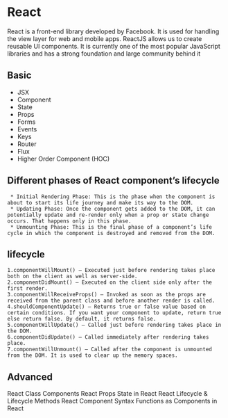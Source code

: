 # React
  React is a front-end library developed by Facebook. It is used for handling the view layer for web and mobile apps. ReactJS allows us to create reusable UI components. It is currently one of the most popular JavaScript libraries and has a strong foundation and large community behind it

## Basic
  * JSX
  * Component
  * State
  * Props
  * Forms
  * Events
  * Keys
  * Router
  * Flux
  * Higher Order Component (HOC)

## Different phases of React component’s lifecycle ##

     * Initial Rendering Phase: This is the phase when the component is about to start its life journey and make its way to the DOM.
     * Updating Phase: Once the component gets added to the DOM, it can potentially update and re-render only when a prop or state change occurs. That happens only in this phase.
     * Unmounting Phase: This is the final phase of a component’s life cycle in which the component is destroyed and removed from the DOM.

   
##  lifecycle

    1.componentWillMount() – Executed just before rendering takes place both on the client as well as server-side.
	2.componentDidMount() – Executed on the client side only after the first render.
	3.componentWillReceiveProps() – Invoked as soon as the props are received from the parent class and before another render is called.
	4.shouldComponentUpdate() – Returns true or false value based on certain conditions. If you want your component to update, return true else return false. By default, it returns false.
	5.componentWillUpdate() – Called just before rendering takes place in the DOM.
	6.componentDidUpdate() – Called immediately after rendering takes place.
	7.componentWillUnmount() – Called after the component is unmounted from the DOM. It is used to clear up the memory spaces.


## Advanced

React Class Components
React Props
State in React
React Lifecycle & Lifecycle Methods
React Component Syntax
Functions as Components in React





